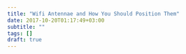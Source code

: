```yaml
---
title: "Wifi Antennae and How You Should Position Them"
date: 2017-10-20T01:17:49+03:00
subtitle: ""
tags: []
draft: true
---
```

